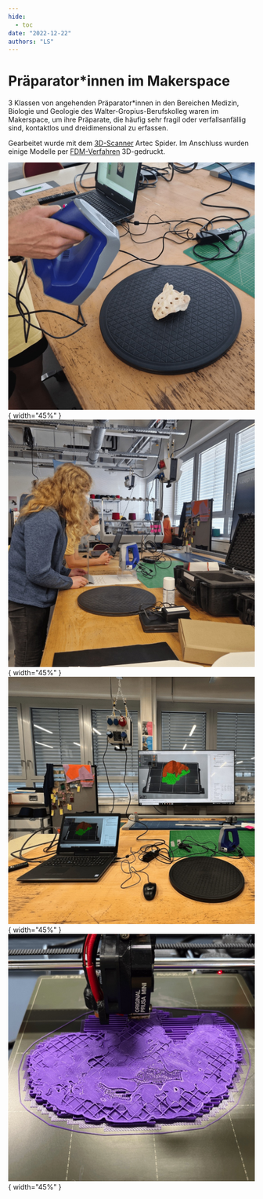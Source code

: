 ```yaml
---
hide:
  - toc
date: "2022-12-22"
authors: "LS"   
---
```


# Präparator\*innen im Makerspace 

3 Klassen von angehenden Präparator\*innen in den Bereichen Medizin, Biologie und Geologie des Walter-Gropius-Berufskolleg waren im Makerspace, um ihre Präparate, die häufig sehr fragil oder verfallsanfällig sind, kontaktlos und dreidimensional zu erfassen.

Gearbeitet wurde mit dem [3D-Scanner](../designlabor.md##3d-scan) Artec Spider. Im Anschluss wurden einige Modelle per [FDM-Verfahren](../designlabor.md#fdm) 3D-gedruckt.

![ Eine Hand hält einen 3D-Scanner und scannt damit ein Gebilde ab, das auf einer Drehscheibe liegt. Im Hintergrund steht ein Laptop auf dem Tisch, der mit dem Scanner verbunden ist.](../medien/2022-12-22a.jpg){ width="45%" } 
![ Eine Person kalibriert den 3D-Scanner.](../medien/2022-12-22b.jpg){ width="45%" } 
![ Auf einem Fernseher, der mit einem Laptop verbunden ist, ist ein 3D-Modell zu sehen, das mit einem Slicer Programm für den 3D-Druck vorbereitet wird.](../medien/2022-12-22c.jpg){ width="45%" } 
![ Ein Prusa Mini-FDM-Drucker beginnt mit dem Druck eines Modells.](../medien/2022-12-22d.jpg){ width="45%" } 
